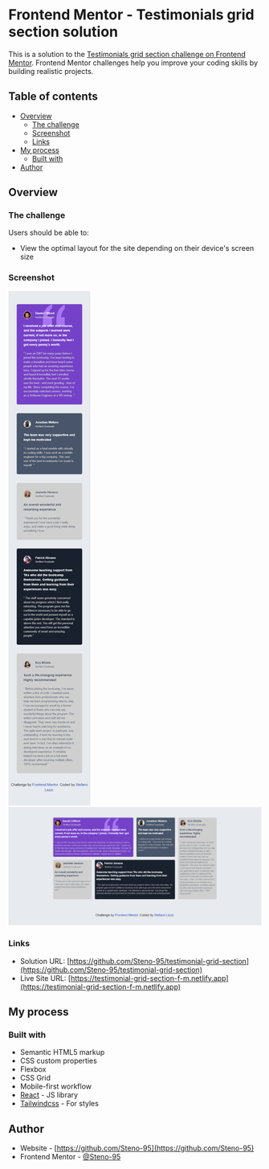# Frontend Mentor - Testimonials grid section solution

This is a solution to the [Testimonials grid section challenge on Frontend Mentor](https://www.frontendmentor.io/challenges/testimonials-grid-section-Nnw6J7Un7). Frontend Mentor challenges help you improve your coding skills by building realistic projects.

## Table of contents

- [Overview](#overview)
  - [The challenge](#the-challenge)
  - [Screenshot](#screenshot)
  - [Links](#links)
- [My process](#my-process)
  - [Built with](#built-with)
- [Author](#author)

## Overview

### The challenge

Users should be able to:

- View the optimal layout for the site depending on their device's screen size

### Screenshot

![Mobile](./public/SS-Mobile.png)
![Desktop](./public/SS-Desktop.png)

### Links

- Solution URL: [https://github.com/Steno-95/testimonial-grid-section](https://github.com/Steno-95/testimonial-grid-section)
- Live Site URL: [https://testimonial-grid-section-f-m.netlify.app](https://testimonial-grid-section-f-m.netlify.app)

## My process

### Built with

- Semantic HTML5 markup
- CSS custom properties
- Flexbox
- CSS Grid
- Mobile-first workflow
- [React](https://reactjs.org/) - JS library
- [Tailwindcss](https://tailwindcss.com/) - For styles

## Author

- Website - [https://github.com/Steno-95](https://github.com/Steno-95)
- Frontend Mentor - [@Steno-95](https://www.frontendmentor.io/profile/Steno-95)
